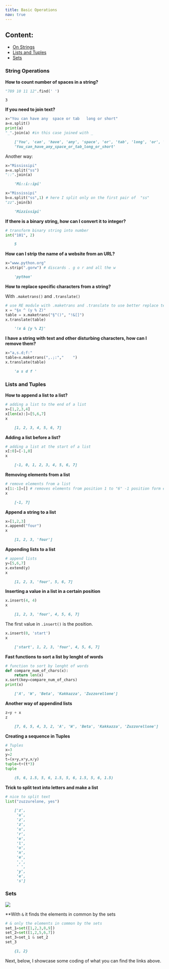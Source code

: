 ```yaml
---
title: Basic Operations
nav: true
--- 
```


## Content:
 - [On Strings](#01-id)
 - [Lists and Tuples](#02-id)
 - [Sets](#03-id)
 
### <a name="01-id"></a> String Operations

**How to count number of spaces in a string?**
```python
"789 10 11 12".find(' ')
```
    3

**If you need to join text?**
```python
x="You can have any  space or tab   long or short"
a=x.split()
print(a)
"_".join(a) #in this case joined with _
```
```markdown
    ['You', 'can', 'have', 'any', 'space', 'or', 'tab', 'long', 'or', 'short']
    'You_can_have_any_space_or_tab_long_or_short'
```


Another way:



```python
x="Mississipi"
a=x.split("ss")
"::".join(a)
```
```markdown
    'Mi::i::ipi'
```
```python
x="Mississipi"
b=x.split("ss",1) # here I split only on the first pair of  "ss"
"zz".join(b)
```
```markdown
    'Mizzissipi'
```
    
    
**If there is a binary string, how can I convert it to integer?**



```python
# transform binary string into number
int("101", 2)
```
```markdown
    5
```

**How can I strip the name of a website from an URL?**

```python
x="www.python.org"
x.strip(".gorw") # discards . g o r and all the w
```
```markdown
    'python'
```

**How to replace specific characters from a string?**

With `.maketrans()` and `.translate()`

```python
# use RE module with .maketrans and .translate to use better replace techniques
x = "§x ^ (y % Z)"
table = x.maketrans("§^()", "!&[]")
x.translate(table)
```
```markdown
    '!x & [y % Z]'
```

**I have a string with text and other disturbing characters, how can I remove them?**

```python
x="a,s.d;f:"
table=x.maketrans(",.;:","    ")
x.translate(table)
```
```markdown
    'a s d f '
```

### <a name="02-id"></a> Lists and Tuples

**How to append a list to a list?**

```python
# adding a list to the end of a list
x=[1,2,3,4]
x[len(x):]=[5,6,7]
x
```
```markdown
    [1, 2, 3, 4, 5, 6, 7]
```

**Adding a list before a list?**

```python
# adding a list at the start of a list
x[:0]=[-1,0]
x
```
```markdown
    [-1, 0, 1, 2, 3, 4, 5, 6, 7]
```

**Removing elements from a list**

```python
# remove elements from a list
x[1:-1]=[] # removes elements from position 1 to "6" -1 position form end
x
```
```markdown
    [-1, 7]
```

**Append a string to a list**

```python
x=[1,2,3]
x.append("four")
x
```
```markdown
    [1, 2, 3, 'four']
```

**Appending lists to a list**

```python
# append lists
y=[5,6,7]
x.extend(y)
x
```
```markdown
    [1, 2, 3, 'four', 5, 6, 7]
```

**Inserting a value in a list in a certain position**

```python
x.insert(4, 4)
x
```
```markdown
    [1, 2, 3, 'four', 4, 5, 6, 7]
```

The first value in `.insert()` is the position.

```python
x.insert(0, 'start')
x
```
```markdown
    ['start', 1, 2, 3, 'four', 4, 5, 6, 7]
```

**Fast functions to sort a list by lenght of words**

```python
# function to sort by lenght of words
def compare_num_of_chars(x):
    return len(x)
x.sort(key=compare_num_of_chars)
print(x)
```
```markdown
    ['A', 'W', 'Beta', 'Kakkazza', 'Zuzzorellone']
```

**Another way of appendind lists**

```python
z=y + x
z
```
```markdown
    [7, 6, 5, 4, 3, 2, 'A', 'W', 'Beta', 'Kakkazza', 'Zuzzorellone']
```

**Creating a sequence in Tuples**

```python
# Tuples
x=3
y=2
t=(x+y,x*y,x/y)
tuple=t+(t*3)
tuple
```
```markdown
    (5, 6, 1.5, 5, 6, 1.5, 5, 6, 1.5, 5, 6, 1.5)
```

**Trick to split text into letters and make a list**

```python
# nice to split text
list("zuzzurelone, yes")
```
```markdown
    ['z',
     'u',
     'z',
     'z',
     'u',
     'r',
     'e',
     'l',
     'o',
     'n',
     'e',
     ',',
     ' ',
     'y',
     'e',
     's']
```

### <a name="03-id"></a> Sets

[<img src="https://upload.wikimedia.org/wikipedia/commons/thumb/9/99/Venn0001.svg/384px-Venn0001.svg.png">](https://upload.wikimedia.org)

**With `&` it finds the elements in common by the sets

```python
# & only the elements in common by the sets
set_1=set([1,2,3,8,9])
set_2=set([1,2,5,6,7])
set_3=set_1 & set_2
set_3
```
```markdown
    {1, 2}
```


Next, below, I showcase some coding of what you can find the links above.
